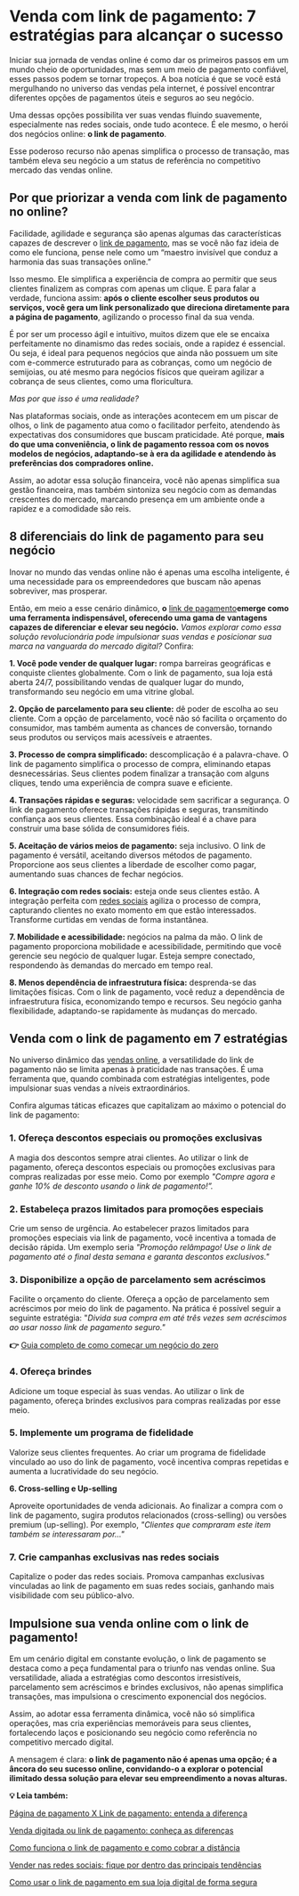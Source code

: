 # Venda com link de pagamento: 7 estratégias para alcançar o sucesso

Iniciar sua jornada de vendas online é como dar os primeiros passos em um mundo cheio de oportunidades, mas sem um meio de pagamento confiável, esses passos podem se tornar tropeços. A boa notícia é que se você está mergulhando no universo das vendas pela internet, é possível encontrar diferentes opções de pagamentos úteis e seguros ao seu negócio.

Uma dessas opções possibilita ver suas vendas fluindo suavemente, especialmente nas redes sociais, onde tudo acontece. É ele mesmo, o herói dos negócios online: **o link de pagamento**.

Esse poderoso recurso não apenas simplifica o processo de transação, mas também eleva seu negócio a um status de referência no competitivo mercado das vendas online.

## **Por que priorizar a venda com link de pagamento no online?**

Facilidade, agilidade e segurança são apenas algumas das características capazes de descrever o [link de pagamento](https://meubolso.mercadopago.com.br/vender-com-link-de-pagamento-o-futuro-ja-chegou), mas se você não faz ideia de como ele funciona, pense nele como um “maestro invisível que conduz a harmonia das suas transações online.”

Isso mesmo. Ele simplifica a experiência de compra ao permitir que seus clientes finalizem as compras com apenas um clique. E para falar a verdade, funciona assim: **após o cliente escolher seus produtos ou serviços, você gera um link personalizado que direciona diretamente para a página de pagamento**, agilizando o processo final da sua venda.

É por ser um processo ágil e intuitivo, muitos dizem que ele se encaixa perfeitamente no dinamismo das redes sociais, onde a rapidez é essencial. Ou seja, é ideal para pequenos negócios que ainda não possuem um site com e-commerce estruturado para as cobranças, como um negócio de semijoias, ou até mesmo para negócios físicos que queiram agilizar a cobrança de seus clientes, como uma floricultura.

*Mas por que isso é uma realidade?*

Nas plataformas sociais, onde as interações acontecem em um piscar de olhos, o link de pagamento atua como o facilitador perfeito, atendendo às expectativas dos consumidores que buscam praticidade. Até porque, **mais do que uma conveniência, o link de pagamento ressoa com os novos modelos de negócios, adaptando-se à era da agilidade e atendendo às preferências dos compradores online.**

Assim, ao adotar essa solução financeira, você não apenas simplifica sua gestão financeira, mas também sintoniza seu negócio com as demandas crescentes do mercado, marcando presença em um ambiente onde a rapidez e a comodidade são reis.

## **8 diferenciais do link de pagamento para seu negócio**

Inovar no mundo das vendas online não é apenas uma escolha inteligente, é uma necessidade para os empreendedores que buscam não apenas sobreviver, mas prosperar.

Então, em meio a esse cenário dinâmico, **o** [link de pagamento](https://meubolso.mercadopago.com.br/quando-vender-com-link-de-pagamento)**emerge como uma ferramenta indispensável, oferecendo uma gama de vantagens capazes de diferenciar e elevar seu negócio.** *Vamos explorar como essa solução revolucionária pode impulsionar suas vendas e posicionar sua marca na vanguarda do mercado digital?* Confira:

**1. Você pode vender de qualquer lugar:** rompa barreiras geográficas e conquiste clientes globalmente. Com o link de pagamento, sua loja está aberta 24/7, possibilitando vendas de qualquer lugar do mundo, transformando seu negócio em uma vitrine global.

**2. Opção de parcelamento para seu cliente:** dê poder de escolha ao seu cliente. Com a opção de parcelamento, você não só facilita o orçamento do consumidor, mas também aumenta as chances de conversão, tornando seus produtos ou serviços mais acessíveis e atraentes.

**3. Processo de compra simplificado:** descomplicação é a palavra-chave. O link de pagamento simplifica o processo de compra, eliminando etapas desnecessárias. Seus clientes podem finalizar a transação com alguns cliques, tendo uma experiência de compra suave e eficiente.

**4. Transações rápidas e seguras:** velocidade sem sacrificar a segurança. O link de pagamento oferece transações rápidas e seguras, transmitindo confiança aos seus clientes. Essa combinação ideal é a chave para construir uma base sólida de consumidores fiéis.

**5. Aceitação de vários meios de pagamento:** seja inclusivo. O link de pagamento é versátil, aceitando diversos métodos de pagamento. Proporcione aos seus clientes a liberdade de escolher como pagar, aumentando suas chances de fechar negócios.

**6. Integração com redes sociais:** esteja onde seus clientes estão. A integração perfeita com [redes sociais](https://meubolso.mercadopago.com.br/venda-em-redes-sociais-como-transforma-las-em-pontos-de-venda) agiliza o processo de compra, capturando clientes no exato momento em que estão interessados. Transforme curtidas em vendas de forma instantânea.

**7. Mobilidade e acessibilidade:** negócios na palma da mão. O link de pagamento proporciona mobilidade e acessibilidade, permitindo que você gerencie seu negócio de qualquer lugar. Esteja sempre conectado, respondendo às demandas do mercado em tempo real.

**8. Menos dependência de infraestrutura física:** desprenda-se das limitações físicas. Com o link de pagamento, você reduz a dependência de infraestrutura física, economizando tempo e recursos. Seu negócio ganha flexibilidade, adaptando-se rapidamente às mudanças do mercado.

## 

## **Venda com o link de pagamento em 7 estratégias**

No universo dinâmico das [vendas online](https://meubolso.mercadopago.com.br/como-vender-online-sem-um-site), a versatilidade do link de pagamento não se limita apenas à praticidade nas transações. É uma ferramenta que, quando combinada com estratégias inteligentes, pode impulsionar suas vendas a níveis extraordinários.

Confira algumas táticas eficazes que capitalizam ao máximo o potencial do link de pagamento:

### **1. Ofereça descontos especiais ou promoções exclusivas**

A magia dos descontos sempre atrai clientes. Ao utilizar o link de pagamento, ofereça descontos especiais ou promoções exclusivas para compras realizadas por esse meio. Como por exemplo *"Compre agora e ganhe 10% de desconto usando o link de pagamento!”.*

### **2. Estabeleça prazos limitados para promoções especiais**

Crie um senso de urgência. Ao estabelecer prazos limitados para promoções especiais via link de pagamento, você incentiva a tomada de decisão rápida. Um exemplo seria *"Promoção relâmpago! Use o link de pagamento até o final desta semana e garanta descontos exclusivos."*

### **3. Disponibilize a opção de parcelamento sem acréscimos**

Facilite o orçamento do cliente. Ofereça a opção de parcelamento sem acréscimos por meio do link de pagamento. Na prática é possível seguir a seguinte estratégia: "*Divida sua compra em até três vezes sem acréscimos ao usar nosso link de pagamento seguro."*

**👉** [Guia completo de como começar um negócio do zero](https://meubolso.mercadopago.com.br/guia-completo-como-comecar-um-negocio)

### **4. Ofereça brindes**

Adicione um toque especial às suas vendas. Ao utilizar o link de pagamento, ofereça brindes exclusivos para compras realizadas por esse meio.

### **5. Implemente um programa de fidelidade**

Valorize seus clientes frequentes. Ao criar um programa de fidelidade vinculado ao uso do link de pagamento, você incentiva compras repetidas e aumenta a lucratividade do seu negócio.

**6. Cross-selling e Up-selling**

Aproveite oportunidades de venda adicionais. Ao finalizar a compra com o link de pagamento, sugira produtos relacionados (cross-selling) ou versões premium (up-selling). Por exemplo, *"Clientes que compraram este item também se interessaram por..."*

### **7. Crie campanhas exclusivas nas redes sociais**

Capitalize o poder das redes sociais. Promova campanhas exclusivas vinculadas ao link de pagamento em suas redes sociais, ganhando mais visibilidade com seu público-alvo.

## **Impulsione sua venda online com o link de pagamento!**

Em um cenário digital em constante evolução, o link de pagamento se destaca como a peça fundamental para o triunfo nas vendas online. Sua versatilidade, aliada a estratégias como descontos irresistíveis, parcelamento sem acréscimos e brindes exclusivos, não apenas simplifica transações, mas impulsiona o crescimento exponencial dos negócios.

Assim, ao adotar essa ferramenta dinâmica, você não só simplifica operações, mas cria experiências memoráveis para seus clientes, fortalecendo laços e posicionando seu negócio como referência no competitivo mercado digital.

A mensagem é clara: **o link de pagamento não é apenas uma opção; é a âncora do seu sucesso online, convidando-o a explorar o potencial ilimitado dessa solução para elevar seu empreendimento a novas alturas.**

**💡 Leia também:**

[Página de pagamento X Link de pagamento: entenda a diferença](https://meubolso.mercadopago.com.br/qual-a-diferenca-de-pagina-de-pagamento-e-link-de-pagamento)

[Venda digitada ou link de pagamento: conheça as diferenças](https://meubolso.mercadopago.com.br/venda-digitada-link-de-pagamento-diferencas)

[Como funciona o link de pagamento e como cobrar a distância](https://meubolso.mercadopago.com.br/link-de-pagamento-descubra-como-funciona-essa-maneira-de-fazer-cobrancas-a-distancia)

[Vender nas redes sociais: fique por dentro das principais tendências](https://meubolso.mercadopago.com.br/tendencias-para-vender-nas-redes-sociais)

[Como usar o link de pagamento em sua loja digital de forma segura](https://meubolso.mercadopago.com.br/link-de-pagamento-em-loja-digital-de-forma-segura)